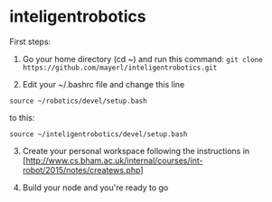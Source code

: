 # inteligentrobotics

First steps:

1. Go your home directory (cd ~) and run this command:
`git clone https://github.com/mayerl/inteligentrobotics.git`

2. Edit your ~/.bashrc file and change this line

`source ~/robotics/devel/setup.bash`

to this:

`source ~/inteligentrobotics/devel/setup.bash`

3. Create your personal workspace following the instructions in [http://www.cs.bham.ac.uk/internal/courses/int-robot/2015/notes/createws.php]

4. Build your node and you're ready to go
